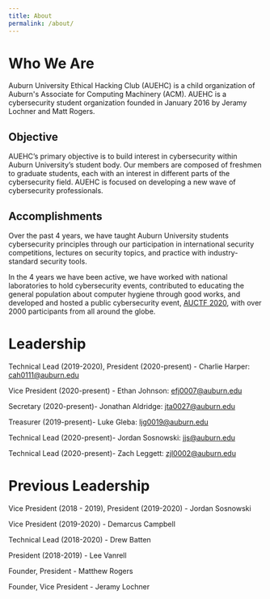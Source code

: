```yaml
---
title: About
permalink: /about/
---
```


# Who We Are

Auburn University Ethical Hacking Club (AUEHC) is a child organization of Auburn's Associate for Computing Machinery (ACM). AUEHC is a cybersecurity student organization founded in January 2016 by Jeramy Lochner and Matt Rogers. 

## Objective

AUEHC’s primary objective is to build interest in cybersecurity within Auburn University’s student body. Our members are composed of freshmen to graduate students, each with an interest in different parts of the cybersecurity field.
AUEHC is focused on developing a new wave of cybersecurity professionals.

## Accomplishments

Over the past 4 years, we have taught Auburn University students cybersecurity principles through our participation in international security competitions, lectures on security topics, and practice with industry-standard security tools.

In the 4 years we have been active, we have worked with national laboratories to hold cybersecurity events, contributed to educating the general population about computer hygiene through good works, and developed and hosted a public cybersecurity event, [AUCTF 2020](https://ctf.auburn.edu/), with over 2000 participants from all around the globe.

# Leadership

Technical Lead (2019-2020), President (2020-present) - Charlie Harper: [cah0111@auburn.edu](mailto:charles.harper@auburn.edu)

Vice President (2020-present) - Ethan Johnson: [efj0007@auburn.edu](mailto:ethan.johnson@auburn.edu)

Secretary (2020-present)- Jonathan Aldridge: [jta0027@auburn.edu](mailto:jta0027@auburn.edu)

Treasurer (2019-present)- Luke Gleba: [ljg0019@auburn.edu](mailto:ljg0019@auburn.edu)

Technical Lead (2020-present)- Jordan Sosnowski: [jjs@auburn.edu](mailto:jjs@auburn.edu)

Technical Lead (2020-present)- Zach Leggett: [zjl0002@auburn.edu](mailto:zjl0002@auburn.edu)


# Previous Leadership

Vice President (2018 - 2019), President (2019-2020) - Jordan Sosnowski

Vice President (2019-2020) - Demarcus Campbell 

Technical Lead (2018-2020) - Drew Batten

President (2018-2019) - Lee Vanrell

Founder, President - Matthew Rogers

Founder, Vice President - Jeramy Lochner

